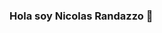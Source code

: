 ### Hola soy Nicolas Randazzo 👋

<!--
- 👨‍🎓Estoy estudiando en DigitalHouse..
- 🌱 Soy principiante en esto ...
- 👯 Me gusta superar los retos, y que mejor que en grupo ...
- 🤔 Suelo pensar mucho antes de actuar...
-->
